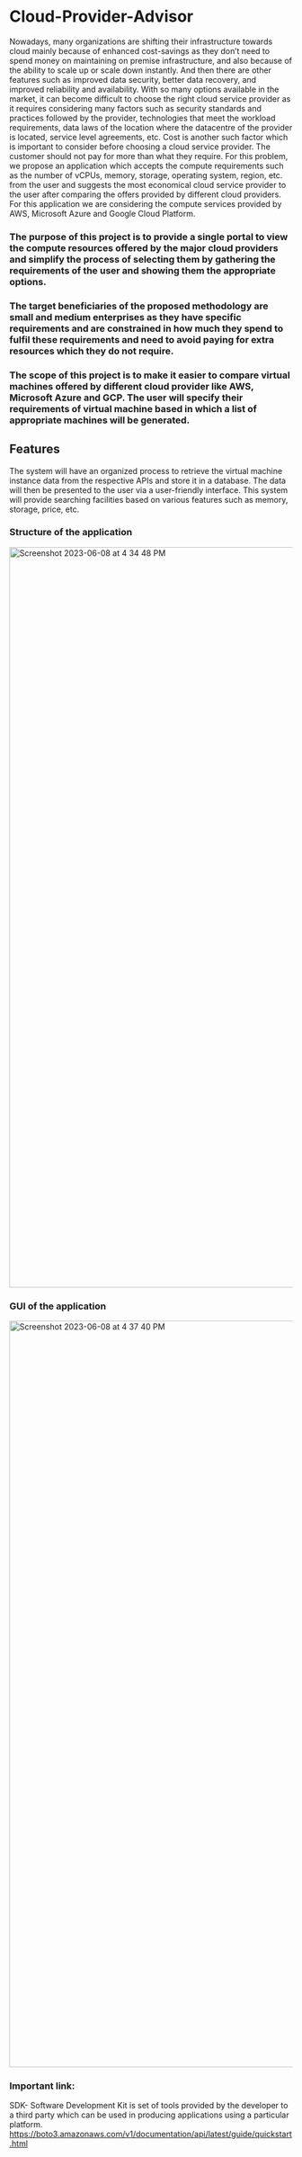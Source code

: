 # Cloud-Provider-Advisor

Nowadays, many organizations are shifting their infrastructure towards cloud mainly because of enhanced cost-savings as they don’t need to spend money on maintaining on premise infrastructure, and also because of the ability to scale up or scale down instantly. And then there are other features such as improved data security, better data recovery, and improved reliability and availability.
With so many options available in the market, it can become difficult to choose the right cloud service provider as it requires considering many factors such as security standards and practices followed by the provider, technologies that meet the workload requirements, data laws of the location where the datacentre of the provider is located, service level agreements, etc. Cost is another such factor which is important to consider before choosing a cloud service provider. The customer should not pay for more than what they require. For this problem, we propose an application which accepts the compute requirements such as the number of vCPUs, memory, storage, operating system, region, etc. from the user and suggests the most economical cloud service provider to the user after comparing the offers provided by different cloud providers. For this application we are considering the compute services provided by AWS, Microsoft Azure and Google Cloud Platform.

### The purpose of this project is to provide a single portal to view the compute resources offered by the major cloud providers and simplify the process of selecting them by gathering the requirements of the user and showing them the appropriate options.

### The target beneficiaries of the proposed methodology are small and medium enterprises as they have specific requirements and are constrained in how much they spend to fulfil these requirements and need to avoid paying for extra resources which they do not require.

### The scope of this project is to make it easier to compare virtual machines offered by different cloud provider like AWS, Microsoft Azure and GCP. The user will specify their requirements of virtual machine based in which a list of appropriate machines will be generated.

## Features
The system will have an organized process to retrieve the virtual machine instance data from the respective APIs and store it in a database. The data will then be presented to the user via a user-friendly interface. This system will provide searching facilities based on various features such as memory, storage, price, etc.

### Structure of the application
<img width="1317" alt="Screenshot 2023-06-08 at 4 34 48 PM" src="https://github.com/Kunal2703/Cloud-Provider-Advisor/assets/78562069/0d35e147-c619-43f8-aabd-c7a7d108fc96">

### GUI of the application
<img width="1328" alt="Screenshot 2023-06-08 at 4 37 40 PM" src="https://github.com/Kunal2703/Cloud-Provider-Advisor/assets/78562069/d0fa8079-cd9d-4bbc-b8f9-b00b106f688d">

### Important link:
SDK- Software Development Kit is set of tools provided by the developer to a third party which can be used in producing applications using a particular platform.
https://boto3.amazonaws.com/v1/documentation/api/latest/guide/quickstart.html
